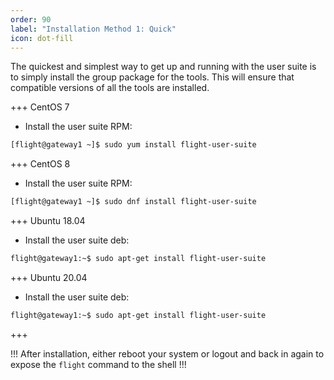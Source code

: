 ```yaml
---
order: 90
label: "Installation Method 1: Quick"
icon: dot-fill
---
```



The quickest and simplest way to get up and running with the user suite is to simply install the group package for the tools. This will ensure that compatible versions of all the tools are installed.

+++ CentOS 7

- Install the user suite RPM:
```bash
[flight@gateway1 ~]$ sudo yum install flight-user-suite
```
+++ CentOS 8

- Install the user suite RPM:
```bash
[flight@gateway1 ~]$ sudo dnf install flight-user-suite
```
+++ Ubuntu 18.04

- Install the user suite deb:
```bash
flight@gateway1:~$ sudo apt-get install flight-user-suite
```
+++ Ubuntu 20.04

- Install the user suite deb:
```bash
flight@gateway1:~$ sudo apt-get install flight-user-suite
```
+++

!!!
After installation, either reboot your system or logout and back in again to expose the `flight` command to the shell
!!!